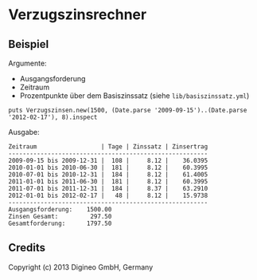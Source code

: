 Verzugszinsrechner
==================


Beispiel
--------

Argumente:

* Ausgangsforderung
* Zeitraum
* Prozentpunkte über dem Basiszinssatz (siehe `lib/basiszinssatz.yml`)

```
puts Verzugszinsen.new(1500, (Date.parse '2009-09-15')..(Date.parse '2012-02-17'), 8).inspect
```

Ausgabe:

```
Zeitraum                  | Tage | Zinssatz | Zinsertrag
--------------------------------------------------------
2009-09-15 bis 2009-12-31 |  108 |     8.12 |    36.0395
2010-01-01 bis 2010-06-30 |  181 |     8.12 |    60.3995
2010-07-01 bis 2010-12-31 |  184 |     8.12 |    61.4005
2011-01-01 bis 2011-06-30 |  181 |     8.12 |    60.3995
2011-07-01 bis 2011-12-31 |  184 |     8.37 |    63.2910
2012-01-01 bis 2012-02-17 |   48 |     8.12 |    15.9738
--------------------------------------------------------
Ausgangsforderung:    1500.00
Zinsen Gesamt:         297.50
Gesamtforderung:      1797.50
```


Credits
-------

Copyright (c) 2013 Digineo GmbH, Germany
